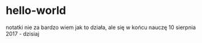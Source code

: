 # hello-world
notatki
nie za bardzo wiem jak to działa, ale się w końcu nauczę
10 sierpnia 2017 - dzisiaj
